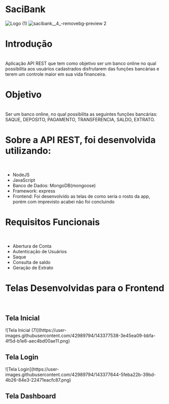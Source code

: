 # SaciBank

![Logo (1)](https://user-images.githubusercontent.com/42989794/143376853-21972cb6-028b-4f6a-b28b-8f1f0448ccde.png)
![sacibank__4_-removebg-preview 2](https://user-images.githubusercontent.com/42989794/143376765-fe05ae3b-63e0-4a6b-aa4a-015b7b5b3880.png)
<br>

<h1>Introdução</h1>
<br>
Aplicação API REST que tem como objetivo ser um banco online no qual possibilita aos usuários cadastrados disfrutarem das funções bancárias e 
terem um controle maior em sua vida financeira.

<h1> Objetivo </h1>
<br>
Ser um banco online, no qual possibilita as seguintes funções bancárias: SAQUE, DEPOSITO, PAGAMENTO, TRANSFERENCIA, SALDO, EXTRATO.


<h1> Sobre a API REST, foi desenvolvida utilizando: </h1>
<br>
 <ul>
    <li>NodeJS</li>
    <li>JavaScript</li>
    <li>Banco de Dados: MongoDB(mongoose)</li>
    <li>Framework: express</li>
    <li>Frontend: Foi desenvolvido as telas de como seria o rosto da app, porém com imprevisto acabei não foi concluindo</li>
 </ul>


<h1>Requisitos Funcionais</h1>
<br>
<ul>
    <li>Abertura de Conta</li>
    <li>Autenticação de Usuários</li>
    <li>Saque</li>
    <li>Consulta de saldo</li>
    <li>Geração de Extrato</li>
 </ul>

<h1>Telas Desenvolvidas para o Frontend</h1>
<br>
<h2>Tela Inicial</h2>
![Tela Inicial (7)](https://user-images.githubusercontent.com/42989794/143377538-3e45ea09-bbfa-4f5d-b1e6-aec4bd00ae11.png)
<br>
<h2>Tela Login</h2>
![Tela Login](https://user-images.githubusercontent.com/42989794/143377644-5feba22b-39bd-4b26-84e3-22471eacfc87.png)
<br>
<h2>Tela Dashboard</h2>

<br>



